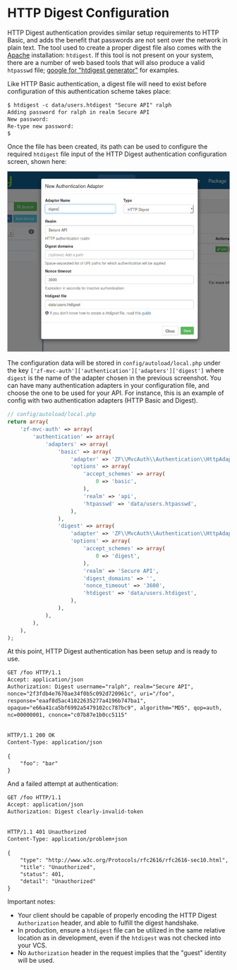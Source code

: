 HTTP Digest Configuration
=========================

HTTP Digest authentication provides similar setup requirements to HTTP Basic, and adds the benefit
that passwords are not sent over the network in plain text. The tool used to create a proper digest
file also comes with the [Apache](http://httpd.apache.org/) installation: `htdigest`. If this tool
is not present on your system, there are a number of web based tools that will also produce a valid
`htpasswd` file; [google for "htdigest generator"](https://www.google.com/search?q=%22htdigest+generator%22) for examples.

Like HTTP Basic authentication, a digest file will need to exist before configuration of this
authentication scheme takes place:

```console
$ htdigest -c data/users.htdigest "Secure API" ralph
Adding password for ralph in realm Secure API
New password:
Re-type new password:
$
```

Once the file has been created, its path can be used to configure the required `htdigest` file input
of the HTTP Digest authentication configuration screen, shown here:

![Configuring HTTP Digest settings](/asset/apigility-documentation/img/auth-authentication-http-digest-ui-settings.jpg)

The configuration data will be stored in `config/autoload/local.php` under the key
`['zf-mvc-auth']['authentication']['adapters']['digest']` where `digest` is the name of the adapter chosen
in the previous screenshot.
You can have many authentication adapters in your configuration file, and choose the one to be used for your API.
For instance, this is an example of config with two authentication adapters (HTTP Basic and Digest).

```php
// config/autoload/local.php
return array(
    'zf-mvc-auth' => array(
        'authentication' => array(
            'adapters' => array(
                'basic' => array(
                    'adapter' => 'ZF\\MvcAuth\\Authentication\\HttpAdapter',
                    'options' => array(
                        'accept_schemes' => array(
                            0 => 'basic',
                        ),
                        'realm' => 'api',
                        'htpasswd' => 'data/users.htpasswd',
                    ),
                ),
                'digest' => array(
                    'adapter' => 'ZF\\MvcAuth\\Authentication\\HttpAdapter',
                    'options' => array(
                        'accept_schemes' => array(
                            0 => 'digest',
                        ),
                        'realm' => 'Secure API',
                        'digest_domains' => '',
                        'nonce_timeout' => '3600',
                        'htdigest' => 'data/users.htdigest',
                    ),
                ),
            ),
        ),
    ),
);
```

At this point, HTTP Digest authentication has been setup and is ready to use.

```HTTP
GET /foo HTTP/1.1
Accept: application/json
Authorization: Digest username="ralph", realm="Secure API", nonce="2f3fdb4e7670ae34f0b5c092d720961c", uri="/foo", response="eaaf8d5ac41022635277a4196b747ba1", opaque="e66a41ca5bf6992a5479102cc787bc9", algorithm="MD5", qop=auth, nc=00000001, cnonce="c07b87e1b0cc5115"


```

```HTTP
HTTP/1.1 200 OK
Content-Type: application/json

{
    "foo": "bar"
}
```

And a failed attempt at authentication:

```HTTP
GET /foo HTTP/1.1
Accept: application/json
Authorization: Digest clearly-invalid-token


```

```HTTP
HTTP/1.1 401 Unauthorized
Content-Type: application/problem+json

{
    "type": "http://www.w3c.org/Protocols/rfc2616/rfc2616-sec10.html",
    "title": "Unauthorized",
    "status": 401,
    "detail": "Unauthorized"
}
```

Important notes:

- Your client should be capable of properly encoding the HTTP Digest `Authorization` header, and
  able to fulfill the digest handshake.
- In production, ensure a `htdigest` file can be utilized in the same relative location as in
  development, even if the `htdigest` was not checked into your VCS.
- No `Authorization` header in the request implies that the "guest" identity will be used.
